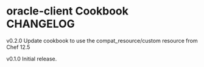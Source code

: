 oracle-client Cookbook CHANGELOG
========================
v0.2.0
Update cookbook to use the compat_resource/custom resource from Chef 12.5

v0.1.0
Initial release.
